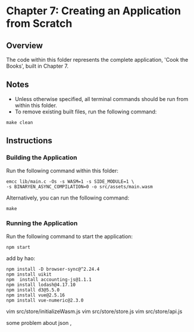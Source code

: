 # Chapter 7: Creating an Application from Scratch

## Overview
The code within this folder represents the complete application, 'Cook the Books', built in Chapter 7.

## Notes
- Unless otherwise specified, all terminal commands should be run from within this folder.
- To remove existing built files, run the following command:
```
make clean
```

## Instructions
### Building the Application
Run the following command within this folder:
```
emcc lib/main.c -Os -s WASM=1 -s SIDE_MODULE=1 \
-s BINARYEN_ASYNC_COMPILATION=0 -o src/assets/main.wasm
```

Alternatively, you can run the following command:
```
make
```

### Running the Application
Run the following command to start the application:
```
npm start
```

add by hao:
```
npm install -D browser-sync@^2.24.4
npm install uikit
npm  install accounting-js@1.1.1
npm install lodash@4.17.10
npm install d3@5.5.0
npm install vue@2.5.16
npm install vue-numeric@2.3.0
```
vim src/store/initializeWasm.js
vim src/store/store.js
vim src/store/api.js

some problem about json ,

